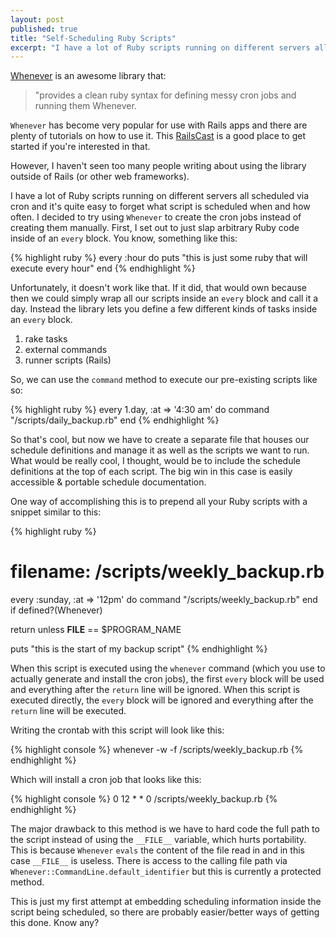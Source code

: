 ```yaml
---
layout: post
published: true
title: "Self-Scheduling Ruby Scripts"
excerpt: "I have a lot of Ruby scripts running on different servers all scheduled via cron and it's quite easy to forget what script is scheduled when and how often. This can be worked around with `Whenever`."
---
```


[Whenever][1] is an awesome library that:

> "provides a clean ruby syntax for defining messy cron jobs and running them Whenever.

`Whenever` has become very popular for use with Rails apps and there are plenty of tutorials on how to use it. This [RailsCast][2] is a good place to get started if you're interested in that.

However, I haven't seen too many people writing about using the library outside of Rails (or other web frameworks).

I have a lot of Ruby scripts running on different servers all scheduled via cron and it's quite easy to forget what script is scheduled when and how often. I decided to try using `Whenever` to create the cron jobs instead of creating them manually. First, I set out to just slap arbitrary Ruby code inside of an `every` block. You know, something like this:

{% highlight ruby %}
every :hour do
  puts "this is just some ruby that will execute every hour"
end
{% endhighlight %}

Unfortunately, it doesn't work like that. If it did, that would own because then we could simply wrap all our scripts inside an `every` block and call it a day. Instead the library lets you define a few different kinds of tasks inside an `every` block.

1. rake tasks
2. external commands
3. runner scripts (Rails)

So, we can use the `command` method to execute our pre-existing scripts like so:

{% highlight ruby %}
every 1.day, :at => '4:30 am' do
  command "/scripts/daily_backup.rb"
end
{% endhighlight %}

So that's cool, but now we have to create a separate file that houses our schedule definitions and manage it as well as the scripts we want to run. What would be really cool, I thought, would be to include the schedule definitions at the top of each script. The big win in this case is easily accessible & portable schedule documentation.

One way of accomplishing this is to prepend all your Ruby scripts with a snippet similar to this:

{% highlight ruby %}
# filename: /scripts/weekly_backup.rb
every :sunday, :at => '12pm' do
    command "/scripts/weekly_backup.rb"
end if defined?(Whenever)

return unless __FILE__ == $PROGRAM_NAME

puts "this is the start of my backup script"
{% endhighlight %}

When this script is executed using the `whenever` command (which you use to actually generate and install the cron jobs), the first `every` block will be used and everything after the `return` line will be ignored. When this script is executed directly, the `every` block will be ignored and everything after the `return` line will be executed.

Writing the crontab with this script will look like this:

{% highlight console %}
whenever -w -f /scripts/weekly_backup.rb
{% endhighlight %}

Which will install a cron job that looks like this:

{% highlight console %}
0 12 * * 0 /scripts/weekly_backup.rb
{% endhighlight %}

The major drawback to this method is we have to hard code the full path to the script instead of using the `__FILE__` variable, which hurts portability. This is because `Whenever` `evals` the content of the file read in and in this case `__FILE__` is useless. There is access to the calling file path via `Whenever::CommandLine.default_identifier` but this is currently a protected method.

This is just my first attempt at embedding scheduling information inside the script being scheduled, so there are probably easier/better ways of getting this done. Know any?

[1]: "http://github.com/javan/whenever/"
[2]: "http://railscasts.com/episodes/164-cron-in-ruby"
